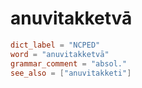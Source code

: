 # anuvitakketvā

``` toml
dict_label = "NCPED"
word = "anuvitakketvā"
grammar_comment = "absol."
see_also = ["anuvitakketi"]
```

